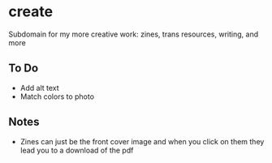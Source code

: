 # create
Subdomain for my more creative work: zines, trans resources, writing, and more

## To Do
* Add alt text
* Match colors to photo


## Notes
* Zines can just be the front cover image and when you click on them they lead you to a download of the pdf

